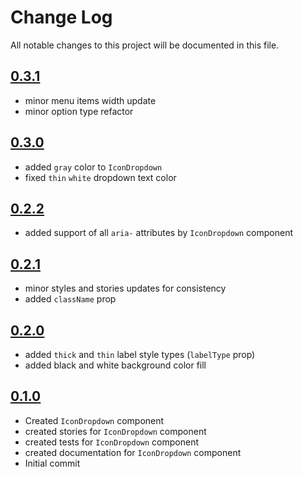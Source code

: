 # Change Log

All notable changes to this project will be documented in this file.

## [0.3.1](https://github.com/code-dot-org/code-dot-org/pull/60025)

* minor menu items width update
* minor option type refactor

## [0.3.0](https://github.com/code-dot-org/code-dot-org/pull/58637)

* added `gray` color to `IconDropdown`
* fixed `thin` `white` dropdown text color

## [0.2.2](https://github.com/code-dot-org/code-dot-org/pull/58469)

* added support of all `aria-` attributes by `IconDropdown` component

## [0.2.1](https://github.com/code-dot-org/code-dot-org/pull/58209)

* minor styles and stories updates for consistency
* added `className` prop

## [0.2.0](https://github.com/code-dot-org/code-dot-org/pull/57827)

* added `thick` and `thin` label style types (`labelType` prop)
* added black and white background color fill

## [0.1.0](https://github.com/code-dot-org/code-dot-org/pull/56683)

* Created `IconDropdown` component
* created stories for  `IconDropdown` component
* created tests for  `IconDropdown` component
* created documentation for  `IconDropdown` component
* Initial commit
